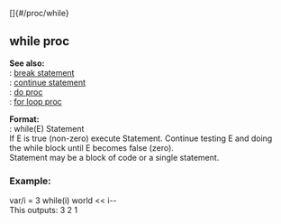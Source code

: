 []{#/proc/while}    
## while proc    
**See also:**    
:   [break statement](/ref/proc/break.md)    
:   [continue statement](/ref/proc/continue.md)    
:   [do proc](/ref/proc/do.md)    
:   [for loop proc](/ref/proc/for/loop.md)    
<!-- -->    
**Format:**    
:   while(E) Statement    
If E is true (non-zero) execute Statement. Continue testing E and doing    
the while block until E becomes false (zero).    
Statement may be a block of code or a single statement.    
### Example:    
var/i = 3 while(i) world \<\< i\--    
This outputs: 3 2 1  